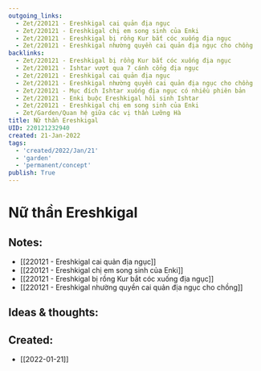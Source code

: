 ```yaml
---
outgoing_links:
  - Zet/220121 - Ereshkigal cai quản địa ngục
  - Zet/220121 - Ereshkigal chị em song sinh của Enki
  - Zet/220121 - Ereshkigal bị rồng Kur bắt cóc xuống địa ngục
  - Zet/220121 - Ereshkigal nhường quyền cai quản địa ngục cho chồng
backlinks:
  - Zet/220121 - Ereshkigal bị rồng Kur bắt cóc xuống địa ngục
  - Zet/220121 - Ishtar vượt qua 7 cánh cổng địa ngục
  - Zet/220121 - Ereshkigal cai quản địa ngục
  - Zet/220121 - Ereshkigal nhường quyền cai quản địa ngục cho chồng
  - Zet/220121 - Mục đích Ishtar xuống địa ngục có nhiều phiên bản
  - Zet/220121 - Enki buộc Ereshkigal hồi sinh Ishtar
  - Zet/220121 - Ereshkigal chị em song sinh của Enki
  - Zet/Garden/Quan hệ giữa các vị thần Lưỡng Hà
title: Nữ thần Ereshkigal
UID: 220121232940
created: 21-Jan-2022
tags:
  - 'created/2022/Jan/21'
  - 'garden'
  - 'permanent/concept'
publish: True
---
```

# Nữ thần Ereshkigal

## Notes:

- [[220121 - Ereshkigal cai quản địa ngục]]
- [[220121 - Ereshkigal chị em song sinh của Enki]]
- [[220121 - Ereshkigal bị rồng Kur bắt cóc xuống địa ngục]]
- [[220121 - Ereshkigal nhường quyền cai quản địa ngục cho chồng]]

## Ideas & thoughts:



## Created:
- [[2022-01-21]]
